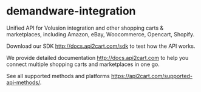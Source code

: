 # demandware-integration
Unified API for Volusion  integration and other shopping carts &amp; marketplaces, including Amazon, eBay, Woocommerce,
Opencart, Shopify.  

Download our SDK http://docs.api2cart.com/sdk to test how the API works.   

We provide detailed documentation http://docs.api2cart.com to help you connect multiple shopping carts and marketplaces 
in one go.   

See all supported methods and platforms https://api2cart.com/supported-api-methods/. 
